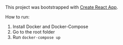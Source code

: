 This project was bootstrapped with [Create React App](https://github.com/facebook/create-react-app).

How to run:

1. Install Docker and Docker-Compose
2. Go to the root folder
3. Run ```docker-compose up```
